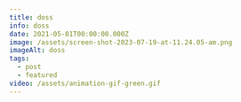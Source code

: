 ```yaml
---
title: doss
info: doss
date: 2021-05-01T00:00:00.000Z
image: /assets/screen-shot-2023-07-19-at-11.24.05-am.png
imageAlt: doss
tags:
  - post
  - featured
video: /assets/animation-gif-green.gif
---
```


